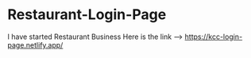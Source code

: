 # Restaurant-Login-Page
I have started Restaurant Business
Here is the link -->
https://kcc-login-page.netlify.app/
